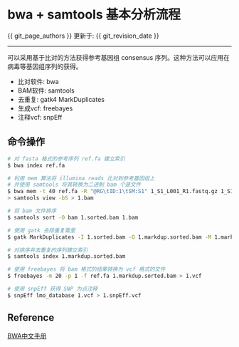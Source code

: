 # bwa + samtools 基本分析流程

{{ git_page_authors }} 更新于: {{ git_revision_date }}

---

可以采用基于比对的方法获得参考基因组 consensus 序列。这种方法可以应用在病毒等基因组序列的获得。

- 比对软件: bwa
- BAM软件: samtools
- 去重复: gatk4 MarkDuplicates
- 生成vcf: freebayes
- 注释vcf: snpEff

## 命令操作

```bash
# 对 fasta 格式的参考序列 ref.fa 建立索引
$ bwa index ref.fa

# 利用 mem 算法将 illumina reads 比对到参考基因组上
# 并使用 samtools 将其转换为二进制 bam 个是文件
$ bwa mem -t 40 ref.fa -R "@RG\tID:1\tSM:S1" 1_S1_L001_R1.fastq.gz 1_S1_L001_R2.fastq.gz | \
> samtools view -bS > 1.bam

# 将 bam 文件排序
$ samtools sort -O bam 1.sorted.bam 1.bam

# 使用 gatk 去除重复需里
$ gatk MarkDuplicates -I 1.sorted.bam -O 1.markdup.sorted.bam -M 1.markdup.sorted_metrics.txt

# 对排序并去重复的序列建立索引
$ samtools index 1.markdup.sorted.bam

# 使用 freebayes 将 bam 格式的结果转换为 vcf 格式的文件
$ freebayes -m 20 -p 1 -f ref.fa 1.markdup.sorted.bam > 1.vcf

# 使用 snpEff 获得 SNP 为点注释
$ snpEff lmo_database 1.vcf > 1.snpEff.vcf
```


## Reference

[BWA中文手册](http://cncbi.github.io/BWA-Manual-CN/)
